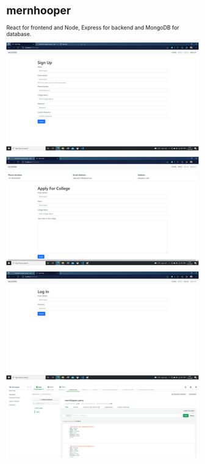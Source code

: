 # mernhooper






 React for frontend and Node, Express for backend and MongoDB for database.



![](1.png)

![](2.png)


![](3.png)

![](4.png)
